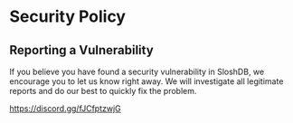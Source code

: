 # Security Policy

## Reporting a Vulnerability

If you believe you have found a security vulnerability in SloshDB, we encourage you to let us know right away. We will investigate all legitimate reports and do our best to quickly fix the problem.

https://discord.gg/fJCfptzwjG